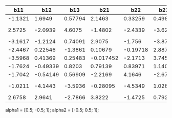 |b11|b12|b13|b21|b22|b23|var1| var2 |object_val| exitflag| targetProb| targetRatio|
|---|---|---|---|---|---|----|------|---------|----------|-----------|------------|
|-1.1321|1.6949|0.57794|2.1463|0.33259|0.49812|5.9726|6.4688|0.0013889|1|0.3|0.5|
|2.5725|-2.0939|4.6075|-1.4802|-2.4339|-3.6228|34.848|23.407|8.7539e-07|2|0.3|1|
|-3.1617|-1.2124|0.74091|2.9075|-1.756|-3.8727|13.806|28.919|0.0023089|1|0.3|1.5|
|-2.4467|0.22546|-1.3861|0.10679|-0.19718|2.8878|9.5843|10.033|0.046294|1|0.5|0.5|
|-3.5968|0.41369|0.25483|-0.017452|-2.1713|3.7455|15.012|20.809|5.905e-06|1|0.5|1|
|-1.7624|-0.49339|0.8203|0.79139|0.83971|1.1409|5.4877|4.0416|0.034042|1|0.5|1.5|
|-1.7042|-0.54149|0.56909|-2.2169|4.1646|-2.6736|4.9661|31.908|0.051358|1|0.7|0.5|
|-1.0211|-4.1443|-3.5936|-0.28095|-4.5349|1.0268|33.703|23.885|1.4624e-07|1|0.7|1|
|2.6758|2.9641|-2.7866|3.8222|-1.4725|0.79206|25.98|19.417|0.032709|2|0.7|1.5|

alpha1 = [0.5; -0.5; 1];
alpha2 = [-0.5; 0.5; 1];
